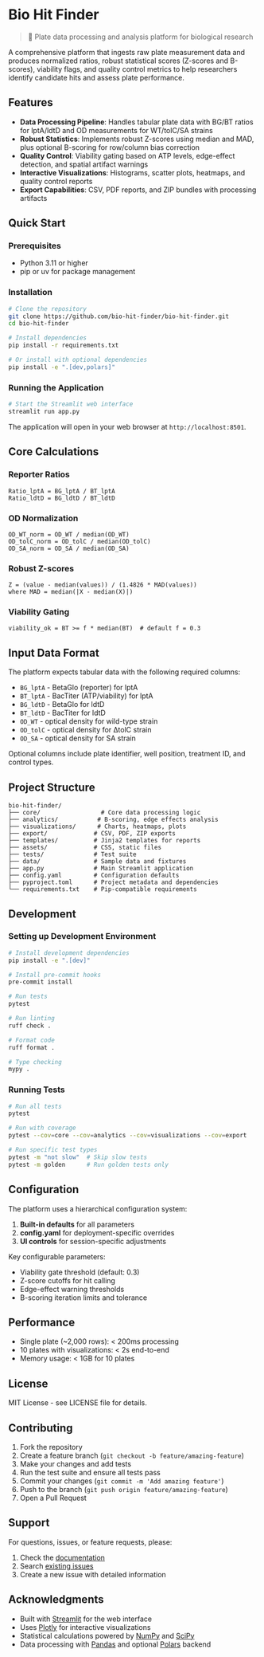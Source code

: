 # Bio Hit Finder

> 🧬 Plate data processing and analysis platform for biological research

A comprehensive platform that ingests raw plate measurement data and produces normalized ratios, robust statistical scores (Z-scores and B-scores), viability flags, and quality control metrics to help researchers identify candidate hits and assess plate performance.

## Features

- **Data Processing Pipeline**: Handles tabular plate data with BG/BT ratios for lptA/ldtD and OD measurements for WT/tolC/SA strains
- **Robust Statistics**: Implements robust Z-scores using median and MAD, plus optional B-scoring for row/column bias correction  
- **Quality Control**: Viability gating based on ATP levels, edge-effect detection, and spatial artifact warnings
- **Interactive Visualizations**: Histograms, scatter plots, heatmaps, and quality control reports
- **Export Capabilities**: CSV, PDF reports, and ZIP bundles with processing artifacts

## Quick Start

### Prerequisites

- Python 3.11 or higher
- pip or uv for package management

### Installation

```bash
# Clone the repository
git clone https://github.com/bio-hit-finder/bio-hit-finder.git
cd bio-hit-finder

# Install dependencies
pip install -r requirements.txt

# Or install with optional dependencies
pip install -e ".[dev,polars]"
```

### Running the Application

```bash
# Start the Streamlit web interface
streamlit run app.py
```

The application will open in your web browser at `http://localhost:8501`.

## Core Calculations

### Reporter Ratios
```
Ratio_lptA = BG_lptA / BT_lptA
Ratio_ldtD = BG_ldtD / BT_ldtD
```

### OD Normalization
```
OD_WT_norm = OD_WT / median(OD_WT)
OD_tolC_norm = OD_tolC / median(OD_tolC)
OD_SA_norm = OD_SA / median(OD_SA)
```

### Robust Z-scores
```
Z = (value - median(values)) / (1.4826 * MAD(values))
where MAD = median(|X - median(X)|)
```

### Viability Gating
```
viability_ok = BT >= f * median(BT)  # default f = 0.3
```

## Input Data Format

The platform expects tabular data with the following required columns:

- `BG_lptA` - BetaGlo (reporter) for lptA
- `BT_lptA` - BacTiter (ATP/viability) for lptA  
- `BG_ldtD` - BetaGlo for ldtD
- `BT_ldtD` - BacTiter for ldtD
- `OD_WT` - optical density for wild-type strain
- `OD_tolC` - optical density for ΔtolC strain
- `OD_SA` - optical density for SA strain

Optional columns include plate identifier, well position, treatment ID, and control types.

## Project Structure

```
bio-hit-finder/
├── core/                 # Core data processing logic
├── analytics/           # B-scoring, edge effects analysis  
├── visualizations/      # Charts, heatmaps, plots
├── export/             # CSV, PDF, ZIP exports
├── templates/          # Jinja2 templates for reports
├── assets/             # CSS, static files
├── tests/              # Test suite
├── data/               # Sample data and fixtures
├── app.py              # Main Streamlit application
├── config.yaml         # Configuration defaults
├── pyproject.toml      # Project metadata and dependencies
└── requirements.txt    # Pip-compatible requirements
```

## Development

### Setting up Development Environment

```bash
# Install development dependencies
pip install -e ".[dev]"

# Install pre-commit hooks
pre-commit install

# Run tests
pytest

# Run linting
ruff check .

# Format code  
ruff format .

# Type checking
mypy .
```

### Running Tests

```bash
# Run all tests
pytest

# Run with coverage
pytest --cov=core --cov=analytics --cov=visualizations --cov=export

# Run specific test types
pytest -m "not slow"  # Skip slow tests
pytest -m golden      # Run golden tests only
```

## Configuration

The platform uses a hierarchical configuration system:

1. **Built-in defaults** for all parameters
2. **config.yaml** for deployment-specific overrides  
3. **UI controls** for session-specific adjustments

Key configurable parameters:
- Viability gate threshold (default: 0.3)
- Z-score cutoffs for hit calling
- Edge-effect warning thresholds
- B-scoring iteration limits and tolerance

## Performance

- Single plate (~2,000 rows): < 200ms processing
- 10 plates with visualizations: < 2s end-to-end
- Memory usage: < 1GB for 10 plates

## License

MIT License - see LICENSE file for details.

## Contributing

1. Fork the repository
2. Create a feature branch (`git checkout -b feature/amazing-feature`)
3. Make your changes and add tests
4. Run the test suite and ensure all tests pass
5. Commit your changes (`git commit -m 'Add amazing feature'`)
6. Push to the branch (`git push origin feature/amazing-feature`)
7. Open a Pull Request

## Support

For questions, issues, or feature requests, please:

1. Check the [documentation](https://bio-hit-finder.readthedocs.io)
2. Search [existing issues](https://github.com/bio-hit-finder/bio-hit-finder/issues)
3. Create a new issue with detailed information

## Acknowledgments

- Built with [Streamlit](https://streamlit.io/) for the web interface
- Uses [Plotly](https://plotly.com/python/) for interactive visualizations
- Statistical calculations powered by [NumPy](https://numpy.org/) and [SciPy](https://scipy.org/)
- Data processing with [Pandas](https://pandas.pydata.org/) and optional [Polars](https://pola.rs/) backend